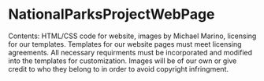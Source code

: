 # NationalParksProjectWebPage
Contents: HTML/CSS code for website, images by Michael Marino, licensing for our templates.
Templates for our website pages must meet licensing agreements. All necessary requirments must
be incorporated and modified into the templates for customization. Images will be of our own or give credit to who they belong to in
order to avoid copyright infringment.
